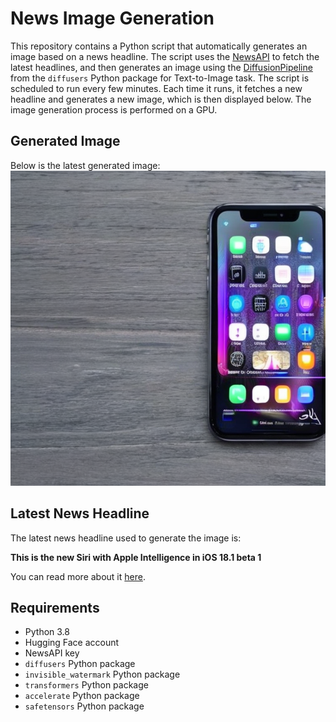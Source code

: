 # News Image Generation
This repository contains a Python script that automatically generates an image based on a news headline. The script uses the [NewsAPI](https://newsapi.org/) to fetch the latest headlines, and then generates an image using the [DiffusionPipeline](https://github.com/huggingface/diffusers) from the `diffusers` Python package for Text-to-Image task.
The script is scheduled to run every few minutes. Each time it runs, it fetches a new headline and generates a new image, which is then displayed below. The image generation process is performed on a GPU.

## Generated Image
Below is the latest generated image:
![Generated Image](image.png)

## Latest News Headline
The latest news headline used to generate the image is:

**This is the new Siri with Apple Intelligence in iOS 18.1 beta 1**

You can read more about it [here](https://news.google.com/rss/articles/CBMimgFBVV95cUxOUFRjMFNHendfZFA0cjJGc2diSXJsM2NhYXFnajRwRGdUZEczS0NrZzM3NjByTXF1WHBLeWFCVS1sVHYydEszaXJIMFFHVnFiNE5hMlk4OUFLTThVaFhOckVFaFZvOWxHQ3ZPUEtlRWJoT29XbjlBdDkzM1Q1MGhjbTlCSkx5RElqQnN2b282YU1sbFUyQzFXc0ZR?oc=5).

## Requirements
- Python 3.8
- Hugging Face account
- NewsAPI key
- `diffusers` Python package
- `invisible_watermark` Python package
- `transformers` Python package
- `accelerate` Python package
- `safetensors` Python package

